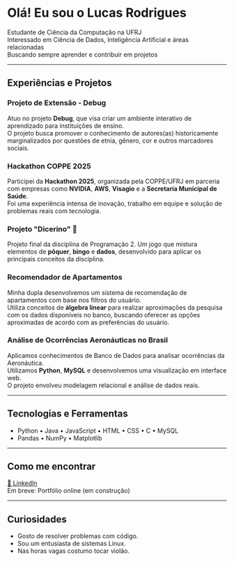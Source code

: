 #  Olá! Eu sou o Lucas Rodrigues

 Estudante de Ciência da Computação na UFRJ  
 Interessado em Ciência de Dados, Inteligência Artificial e áreas relacionadas  
 Buscando sempre aprender e contribuir em projetos

---

##  Experiências e Projetos

###  Projeto de Extensão - Debug
Atuo no projeto **Debug**, que visa criar um ambiente interativo de aprendizado para instituições de ensino.  
O projeto busca promover o conhecimento de autores(as) historicamente marginalizados por questões de etnia, gênero, cor e outros marcadores sociais.

###  Hackathon COPPE 2025
Participei da **Hackathon 2025**, organizada pela COPPE/UFRJ em parceria com empresas como **NVIDIA**, **AWS**, **Visagio** e a **Secretaria Municipal de Saúde**.  
Foi uma experiência intensa de inovação, trabalho em equipe e solução de problemas reais com tecnologia.

###  Projeto "Dicerino" 🎲
Projeto final da disciplina de Programação 2. Um jogo que mistura elementos de **pôquer**, **bingo** e **dados**, desenvolvido para aplicar os principais conceitos da disciplina.

###  Recomendador de Apartamentos
Minha dupla desenvolvemos um sistema de recomendação de apartamentos com base nos filtros do usuário.  
Utiliza conceitos de **álgebra linear** para realizar aproximações da pesquisa com os dados disponíveis no banco, buscando oferecer as opções aproximadas de acordo com as preferências do usuário.

###  Análise de Ocorrências Aeronáuticas no Brasil
Aplicamos conhecimentos de Banco de Dados para analisar ocorrências da Aeronáutica.  
Utilizamos **Python**, **MySQL** e desenvolvemos uma visualização em interface web.  
O projeto envolveu modelagem relacional e análise de dados reais.

---

##  Tecnologias e Ferramentas
- Python • Java • JavaScript • HTML • CSS • C • MySQL 
- Pandas • NumPy • Matplotlib    

---

##  Como me encontrar
[🔗 LinkedIn](https://www.linkedin.com/in/lucsrodrs/)  
Em breve: Portfólio online (em construção)

---

##  Curiosidades
- Gosto de resolver problemas com código.
- Sou um entusiasta de sistemas Linux.
- Nas horas vagas costumo tocar violão.
